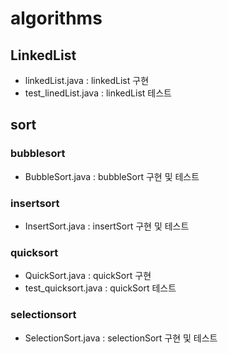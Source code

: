 # algorithms
  
## LinkedList
- linkedList.java : linkedList 구현
- test_linedList.java : linkedList 테스트

## sort
### bubblesort
- BubbleSort.java : bubbleSort 구현 및 테스트

### insertsort
- InsertSort.java : insertSort 구현 및 테스트

### quicksort
- QuickSort.java : quickSort 구현
- test_quicksort.java : quickSort 테스트

### selectionsort
- SelectionSort.java : selectionSort 구현 및 테스트

